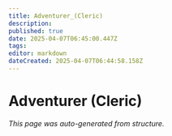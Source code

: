 ```yaml
---
title: Adventurer_(Cleric)
description: 
published: true
date: 2025-04-07T06:45:00.447Z
tags: 
editor: markdown
dateCreated: 2025-04-07T06:44:58.158Z
---
```


# Adventurer (Cleric)

*This page was auto-generated from structure.*